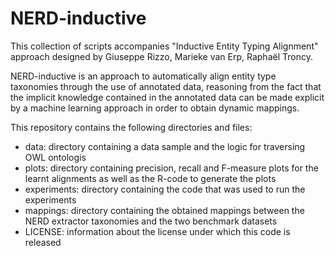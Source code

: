 NERD-inductive
==============

This collection of scripts accompanies "Inductive Entity Typing Alignment" approach designed by Giuseppe Rizzo, Marieke van Erp, Raphaël Troncy. 

NERD-inductive is an approach to automatically align entity type taxonomies through the use of annotated data, reasoning from the fact that the implicit knowledge contained in the annotated data can be made explicit by a machine learning approach in order to obtain dynamic mappings. 

This repository contains the following directories and files: 

* data: directory containing a data sample and the logic for traversing OWL ontologis 
* plots: directory containing precision, recall and F-measure plots for the learnt alignments as well as the R-code to generate the plots
* experiments: directory containing the code that was used to run the experiments
* mappings: directory containing the obtained mappings between the NERD extractor taxonomies and the two benchmark datasets 
* LICENSE: information about the license under which this code is released 